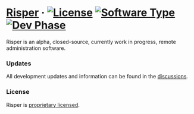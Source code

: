 # [Risper](https://synnech.com/) &middot; [![License](https://img.shields.io/badge/License-Proprietary-blue)](https://github.com/Synnech/risper/blob/main/LICENSE.md) [![Software Type](https://img.shields.io/badge/Software-Closed--Source-red)](https://en.wikipedia.org/wiki/Proprietary_software) [![Dev Phase](https://img.shields.io/badge/Phase-Alpha-lightgrey)](https://github.com/Synnech/risper/discussions)

Risper is an alpha, closed-source, currently work in progress, remote administration software. 

### Updates

All development updates and information can be found in the [discussions](https://github.com/Bizmex/risper/discussions).

### License

Risper is [proprietary licensed](https://github.com/Synnech/risper/blob/main/LICENSE.md).
